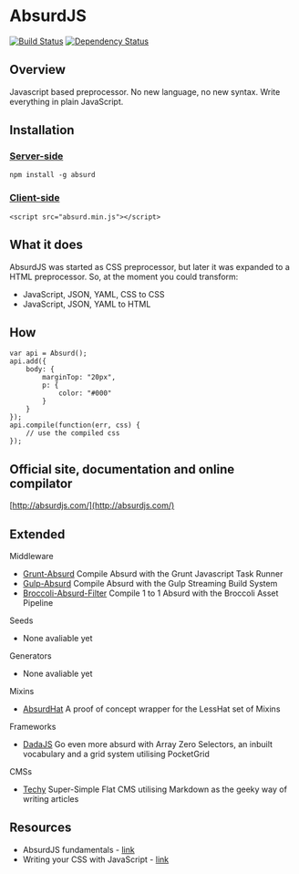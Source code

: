 # AbsurdJS

[![Build Status](https://travis-ci.org/krasimir/absurd.png?branch=master)](https://travis-ci.org/krasimir/absurd)
[![Dependency Status](https://david-dm.org/krasimir/absurd.png?theme=shields.io)](https://david-dm.org/krasimir/absurd)

## Overview

Javascript based preprocessor. No new language, no new syntax. Write everything in plain JavaScript.

## Installation

### [Server-side](http://absurdjs.com/pages/installation/#node-js)

	npm install -g absurd

### [Client-side](http://absurdjs.com/pages/installation/#client-side-port)

	<script src="absurd.min.js"></script>

## What it does

AbsurdJS was started as CSS preprocessor, but later it was expanded to a HTML preprocessor. So, at the moment you could transform:

  - JavaScript, JSON, YAML, CSS to CSS
  - JavaScript, JSON, YAML to HTML

## How

	var api = Absurd();
	api.add({
		body: {
			marginTop: "20px",
			p: {
				color: "#000"
			}
		}
	});
	api.compile(function(err, css) {
		// use the compiled css
	});

## Official site, documentation and online compilator

[http://absurdjs.com/](http://absurdjs.com/)

## Extended

Middleware
* [Grunt-Absurd](https://github.com/krasimir/grunt-absurd) Compile Absurd with the Grunt Javascript Task Runner
* [Gulp-Absurd](https://github.com/krasimir/gulp-absurd) Compile Absurd with the Gulp Streaming Build System
* [Broccoli-Absurd-Filter](https://github.com/Xulai/broccoli-absurd-filter) Compile 1 to 1 Absurd with the Broccoli Asset Pipeline

Seeds
* None avaliable yet

Generators
* None avaliable yet

Mixins
* [AbsurdHat](https://github.com/carlos22/absurdhat) A proof of concept wrapper for the LessHat set of Mixins

Frameworks
* [DadaJS](https://github.com/stockholmux/dada-js) Go even more absurd with Array Zero Selectors, an inbuilt vocabulary and a grid system utilising PocketGrid

CMSs
* [Techy](https://github.com/krasimir/techy) Super-Simple Flat CMS utilising Markdown as the geeky way of writing articles

## Resources

  - AbsurdJS fundamentals - [link](http://krasimirtsonev.com/blog/article/AbsurdJS-fundamentals)
  - Writing your CSS with JavaScript - [link](http://davidwalsh.name/write-css-javascript)

